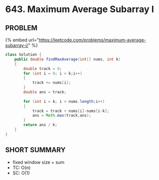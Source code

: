 # 643. Maximum Average Subarray I

## PROBLEM

{% embed url="https://leetcode.com/problems/maximum-average-subarray-i/" %}

```java
class Solution {
    public double findMaxAverage(int[] nums, int k) 
    {
        double track = 0;
        for (int i = 0; i < k;i++)
        {
            track += nums[i];
        }
        double ans = track;
        
        for (int i = k; i < nums.length;i++)
        {
            track = track + nums[i]-nums[i-k];
            ans = Math.max(track,ans);
        }
        return ans / k; 
    }
}
```

## SHORT SUMMARY

* fixed window size + sum
* TC: O(n)
* SC: O(1)
